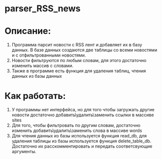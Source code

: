 # parser_RSS_news
# Описание:<br/> 
1. Программа парсит новости с RSS лент и добавляет их в базу данных. В базе данных создаются две таблицы со всеми новостями и с отфильтрованными новостями. <br/>
2. Новости фильтруются по любым словам, для этого достаточно изменить массив с словами. <br/>
3. Также в программе есть функция для удаления таблиц, чтения данных из базы данных <br/>

# Как работать: <br/> 
1. У программы нет интерфейса, но для того чтобы загружать другие новости достаточно добавить\удалить\заменить ссылки в массиве sites<br/>
2. Для того, чтобы фильтровать по другим словам, достаточно изменить добавить\удалить\заменить слова в массиве words<br/>
3. Для чтения данных из базы используется функция read_db, для удаления таблицы из базы используется функция delete_table_db. Достаточно их расскомментировать и передать         соответсвующие аргументы.
